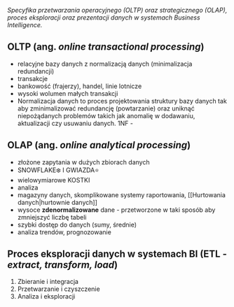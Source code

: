 *Specyfika przetwarzania operacyjnego (OLTP) oraz strategicznego (OLAP), proces eksploracji oraz prezentacji danych w systemach Business Intelligence.*

## OLTP (ang. *online transactional processing*)
- relacyjne bazy danych z normalizacją danych (minimalizacja redundancji)
- transakcje 
- bankowość (frajerzy), handel, linie lotnicze
- wysoki wolumen małych transakcji
- Normalizacja danych to proces projektowania struktury bazy danych tak aby zminimalizować redundancję (powtarzanie) oraz uniknąć niepożądanych problemów takich jak anomalię w dodawaniu, aktualizacji czy usuwaniu danych.
1NF - 
## OLAP (ang. *online analytical processing*)
- złożone zapytania w dużych zbiorach danych
- SNOWFLAKE❄️ I GWIAZDA⭐️
- wielowymiarowe KOSTKI
- analiza
- magazyny danych, skomplikowane systemy raportowania, [[Hurtowania danych|hurtownie danych]]
- wysoce **zdenormalizowane** dane - przetworzone w taki sposób aby zmniejszyć liczbę tabeli
- szybki dostęp do danych (sumy, średnie) 
- analiza trendów, prognozowanie

## Proces eksploracji danych w systemach BI (ETL - *extract, transform, load*)
1. Zbieranie i integracja
2. Przetwarzanie i czyszczenie
3. Analiza i eksploracji



